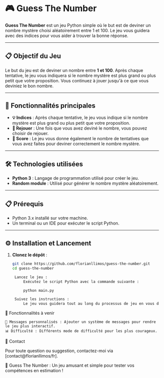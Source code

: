 # 🎮 Guess The Number

**Guess The Number** est un jeu Python simple où le but est de deviner un nombre mystère choisi aléatoirement entre 1 et 100. Le jeu vous guidera avec des indices pour vous aider à trouver la bonne réponse.

---

## 📋 Objectif du Jeu

Le but du jeu est de deviner un nombre entre **1 et 100**. Après chaque tentative, le jeu vous indiquera si le nombre mystère est plus grand ou plus petit que votre proposition. Vous continuez à jouer jusqu'à ce que vous deviniez le bon nombre.

---

## 🚀 Fonctionnalités principales

- **💡 Indices** : Après chaque tentative, le jeu vous indique si le nombre mystère est plus grand ou plus petit que votre proposition.
- **🔄 Rejouer** : Une fois que vous avez deviné le nombre, vous pouvez choisir de rejouer.
- **🎯 Score** : Le jeu vous donne également le nombre de tentatives que vous avez faites pour deviner correctement le nombre mystère.

---

## 🛠️ Technologies utilisées

- **Python 3** : Langage de programmation utilisé pour créer le jeu.
- **Random module** : Utilisé pour générer le nombre mystère aléatoirement.

---

## 📋 Prérequis

- Python 3.x installé sur votre machine.
- Un terminal ou un IDE pour exécuter le script Python.

---

## ⚙️ Installation et Lancement

1. **Clonez le dépôt** :
   ```bash
   git clone https://github.com/florianllimos/guess-the-number.git
   cd guess-the-number

    Lancez le jeu :
        Exécutez le script Python avec la commande suivante :

        python main.py

    Suivez les instructions :
        Le jeu vous guidera tout au long du processus de jeu en vous donnant des indices à chaque tentative.

🎯 Fonctionnalités à venir

    💬 Messages personnalisés : Ajouter un système de messages pour rendre le jeu plus interactif.
    📊 Difficulté : Différents mode de difficulté pour les plus courageux.

📧 Contact

Pour toute question ou suggestion, contactez-moi via [contact@florianllimos/fr].

🎉 Guess The Number : Un jeu amusant et simple pour tester vos compétences en estimation !
